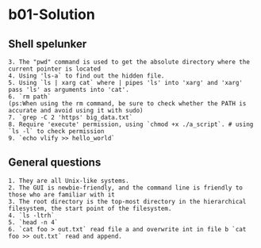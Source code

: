# b01-Solution

## Shell spelunker
    3. The "pwd" command is used to get the absolute directory where the current pointer is located
    4. Using 'ls-a` to find out the hidden file.
    5. Using `ls | xarg cat` where | pipes 'ls' into 'xarg' and 'xarg' pass 'ls' as arguments into 'cat'.
    6. `rm path` 
    (ps:When using the rm command, be sure to check whether the PATH is accurate and avoid using it with sudo)
    7. `grep -C 2 'https' big_data.txt` 
    8. Require 'execute' permission, using `chmod +x ./a_script`. # using `ls -l` to check permission
    9. `echo vlify >> hello_world`

## General questions
    1. They are all Unix-like systems.
    2. The GUI is newbie-friendly, and the command line is friendly to those who are familiar with it
    3. The root directory is the top-most directory in the hierarchical filesystem, the start point of the filesystem.
    4. `ls -ltrh`
    5. `head -n 4`
    6. `cat foo > out.txt` read file a and overwrite int in file b `cat foo >> out.txt` read and append.

